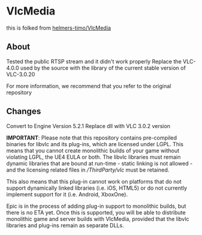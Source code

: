 # VlcMedia

this is folked from  [helmers-timo/VlcMedia](https://github.com/helmers-timo/VlcMedia)


## About

Tested the public RTSP stream and it didn't work properly
Replace the VLC-4.0.0 used by the source with the library of the current stable version of VLC-3.0.20

For more information, we recommend that you refer to the original repository

## Changes

Convert to Engine Version 5.2.1
Replace dll with VLC 3.0.2 version



**IMPORTANT**: Please note that this repository contains pre-compiled binaries
for libvlc and its plug-ins, which are licensed under LGPL. This means that you
cannot create monolithic builds of your game without violating LGPL, the UE4
EULA or both. The libvlc libraries must remain dynamic libraries that are bound
at run-time - static linking is not allowed - and the licensing related files in
*/ThirdParty/vlc* must be retained.

This also means that this plug-in cannot work on platforms that do not support
dynamically linked libraries (i.e. iOS, HTML5) or do not currently implement
support for it (i.e. Android, XboxOne).

Epic is in the process of adding plug-in support to monolithic builds, but there
is no ETA yet. Once this is supported, you will be able to distribute monolithic
game and server builds with VlcMedia, provided that the libvlc libraries and
plug-ins remain as separate DLLs.


